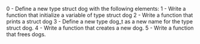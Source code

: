 0 - Define a new type struct dog with the following elements:
1 - Write a function that initialize a variable of type struct dog
2 - Write a function that prints a struct dog
3 - Define a new type dog_t as a new name for the type struct dog.
4 - Write a function that creates a new dog.
5 - Write a function that frees dogs.